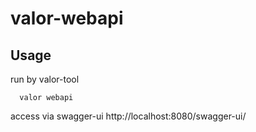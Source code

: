 valor-webapi
=========


Usage
---------
run by valor-tool
```
  valor webapi
```

access via swagger-ui
http://localhost:8080/swagger-ui/
